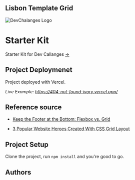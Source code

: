 ## Lisbon Template Grid

![DevChalanges Logo](https://raw.githubusercontent.com/ramunasnognys/images/518ad5aff0fa2f14ebeddf3bde26892b7bf5067b/devchalanges_logo.svg)
# Starter Kit 


 Starter Kit for Dev Callanges [->](https://devchallenges.io/challenges/wBunSb7FPrIepJZAg0sY)


## Project Deploymenet

Project deployed with Vercel.

_Live Example: https://404-not-found-ivory.vercel.app/_


## Reference source

- [Keep the Footer at the Bottom: Flexbox vs. Grid](https://moderncss.dev/keep-the-footer-at-the-bottom-flexbox-vs-grid/)

- [3 Popular Website Heroes Created With CSS Grid Layout](https://moderncss.dev/3-popular-website-heroes-created-with-css-grid-layout/)




## Project Setup

Clone the project, run `npm install` and you're good to go.


## Authors